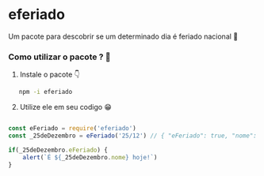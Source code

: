 # eferiado
Um pacote para descobrir se um determinado dia é feriado nacional 📅

### Como utilizar o pacote ? 📝

1. Instale o pacote 👇

```sh
   npm -i eferiado
   ```

2. Utilize ele em seu codigo 😁

```js

const eFeriado = require('eferiado')
const _25deDezembro = eFeriado('25/12') // { "eFeriado": true, "nome": "Natal" }

if(_25deDezembro.eFeriado) {
    alert(`É ${_25deDezembro.nome} hoje!`)
}

```